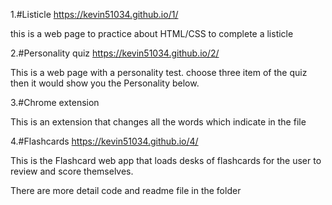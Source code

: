 
1.#Listicle
https://kevin51034.github.io/1/

this is a web page to practice about HTML/CSS to complete a listicle



2.#Personality quiz
https://kevin51034.github.io/2/

This is a web page with a personality test. choose three item of the quiz then it would show you the Personality below.



3.#Chrome extension

This is an extension that changes all the words which indicate in the file


4.#Flashcards
https://kevin51034.github.io/4/

This is the Flashcard web app that loads desks of flashcards for the user to review and score themselves.

There are more detail code and readme file in the folder



